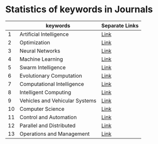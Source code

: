 # Statistics of keywords in Journals

| |keywords|Separate Links|
|-|-      |-             |
| 1 | Artificial Intelligence | [Link](data/Journals/Statistics_Journals/Artificial_Intelligence.md) |
| 2 | Optimization | [Link](data/Journals/Statistics_Journals/Optimization.md) |
| 3 | Neural Networks | [Link](data/Journals/Statistics_Journals/Neural_Networks.md) |
| 4 | Machine Learning | [Link](data/Journals/Statistics_Journals/Machine_Learning.md) |
| 5 | Swarm Intelligence | [Link](data/Journals/Statistics_Journals/Swarm_Intelligence.md) |
| 6 | Evolutionary Computation | [Link](data/Journals/Statistics_Journals/Evolutionary_Computation.md) |
| 7 | Computational Intelligence | [Link](data/Journals/Statistics_Journals/Computational_Intelligence.md) |
| 8 | Intelligent Computing | [Link](data/Journals/Statistics_Journals/Intelligent_Computing.md) |
| 9 | Vehicles and Vehicular Systems | [Link](data/Journals/Statistics_Journals/Vehicles_and_Vehicular_Systems.md) |
| 10 | Computer Science | [Link](data/Journals/Statistics_Journals/Computer_Science.md) |
| 11 | Control and Automation | [Link](data/Journals/Statistics_Journals/Control_and_Automation.md) |
| 12 | Parallel and Distributed | [Link](data/Journals/Statistics_Journals/Parallel_and_Distributed.md) |
| 13 | Operations and Management | [Link](data/Journals/Statistics_Journals/Operations_and_Management.md) |
